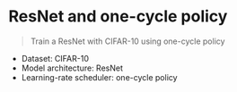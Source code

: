 # ResNet and one-cycle policy
> Train a ResNet with CIFAR-10 using one-cycle policy
- Dataset: CIFAR-10
- Model architecture: ResNet
- Learning-rate scheduler: one-cycle policy
